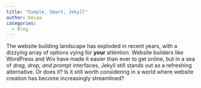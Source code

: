 ```yaml
---
title: "Simple, Smart, Jekyll"
author: Keiaa
categories:
  - Blog
---
```


The website building landscape has exploded in recent years, with a dizzying array of options vying for **your** attention. Website builders like WordPress and Wix have made it easier than ever to get online, but in a sea of *drag, drop, and prompt* interfaces, Jekyll still stands out as a refreshing alternative. Or does it? Is it still worth considering in a world where website creation has become increasingly streamlined?

